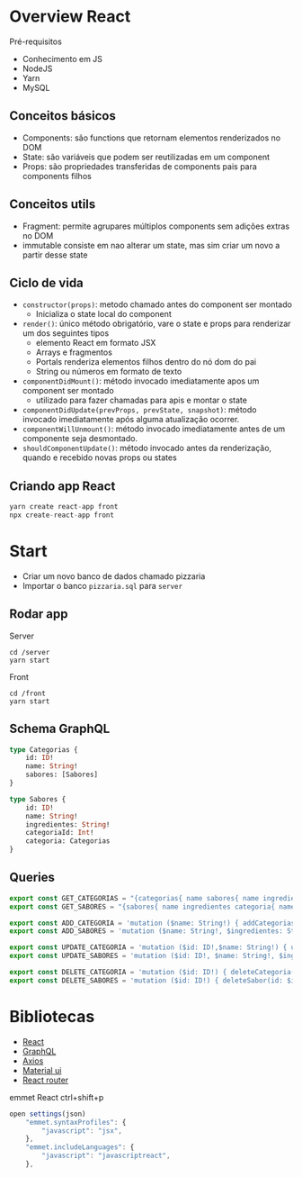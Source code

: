 # Overview React

Pré-requisitos

- Conhecimento em JS
- NodeJS
- Yarn
- MySQL

## Conceitos básicos
- Components:
    são functions que retornam elementos renderizados no DOM 
- State:
    são variáveis que podem ser reutilizadas em um component
- Props:
    são propriedades transferidas de components pais para components filhos

## Conceitos utils
- Fragment:
    permite agrupares múltiplos components sem adições extras no DOM
- immutable
    consiste em nao alterar um state, mas sim criar um novo a partir desse state

## Ciclo de vida

- `constructor(props)`: metodo chamado antes do component ser montado
    - Inicializa o state local do component
- `render()`: único método obrigatório, vare o state e props para renderizar um dos seguintes tipos
    - elemento React em formato JSX
    - Arrays e fragmentos 
    - Portals renderiza elementos filhos dentro do nó dom do pai
    - String ou números em formato de texto
- `componentDidMount()`: método invocado imediatamente apos um component ser montado
    - utilizado para fazer chamadas para apis e montar o state
- `componentDidUpdate(prevProps, prevState, snapshot)`: método invocado imediatamente após alguma atualização ocorrer.
- `componentWillUnmount()`: método invocado imediatamente antes de um componente seja desmontado.
- `shouldComponentUpdate()`: método invocado antes da renderização, quando e recebido novas props ou states

## Criando app React
```javascript
yarn create react-app front
npx create-react-app front
```

# Start

- Criar um novo banco de dados chamado pizzaria
- Importar o banco `pizzaria.sql` para `server`

## Rodar app
Server
```shell
cd /server
yarn start
```
Front

```shell
cd /front
yarn start
```

## Schema GraphQL

```graphQl
type Categorias {
    id: ID!
    name: String! 
    sabores: [Sabores]
}

type Sabores {
    id: ID!
    name: String! 
    ingredientes: String!
    categoriaId: Int!
    categoria: Categorias
}
```

## Queries

```javascript
export const GET_CATEGORIAS = "{categorias{ name sabores{ name ingredientes }}}"
export const GET_SABORES = "{sabores{ name ingredientes categoria{ name }}}"

export const ADD_CATEGORIA = 'mutation ($name: String!) { addCategorias(name: $name){ id name }}';
export const ADD_SABORES = 'mutation ($name: String!, $ingredientes: String!, $categoriaId: Int!) { addSabores(name: $name, ingredientes: $ingredientes, categoriaId: $categoriaId){ id name ingredientes }}';

export const UPDATE_CATEGORIA = 'mutation ($id: ID!,$name: String!) { updateCategoria(id: $id, name: $name){ id name }}';
export const UPDATE_SABORES = 'mutation ($id: ID!, $name: String!, $ingredientes: String!, $categoriaId: Int!) { updateSabor(id: $id, name: $name, ingredientes: $ingredientes, categoriaId: $categoriaId){ id name ingredientes categoriaId }}';

export const DELETE_CATEGORIA = 'mutation ($id: ID!) { deleteCategoria(id: $id) }'
export const DELETE_SABORES = 'mutation ($id: ID!) { deleteSabor(id: $id) }'
```

# Bibliotecas

- [React](https://pt-br.reactjs.org/docs/getting-started.html)
- [GraphQL](https://github.com/prisma-labs/graphql-yoga)
- [Axios](https://github.com/axios/axios)
- [Material ui](https://material-ui.com/)
- [React router](https://reacttraining.com/react-router/web/guides/quick-start)




emmet React
ctrl+shift+p
```javascript
open settings(json)
    "emmet.syntaxProfiles": {
        "javascript": "jsx",
    },
    "emmet.includeLanguages": {
        "javascript": "javascriptreact",
    },
```